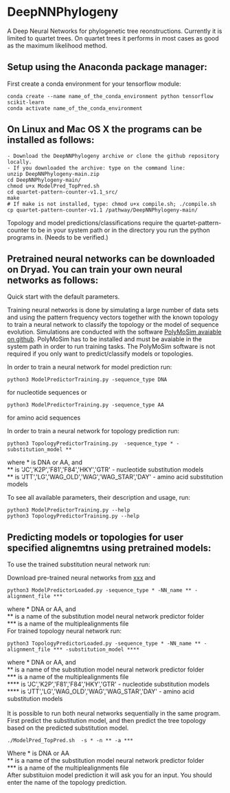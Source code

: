 # DeepNNPhylogeny
A Deep Neural Networks for phylogenetic tree reonstructions. Currently it is limited to quartet trees. On quartet trees it performs in most cases as good as the maximum likelihood method.

## Setup using the Anaconda package manager:
First create a conda environment for your tensorflow module: 
```
conda create --name name_of_the_conda_environment python tensorflow scikit-learn
conda activate name_of_the_conda_environment
```

## On Linux and Mac OS X the programs can be installed as follows:
```
- Download the DeepNNPhylogeny archive or clone the github repository locally.
- If you downloaded the archive: type on the command line: 
unzip DeepNNPhylogeny-main.zip
cd DeepNNPhylogeny-main/
chmod u+x ModelPred_TopPred.sh
cd quartet-pattern-counter-v1.1_src/
make
# If make is not installed, type: chmod u+x compile.sh; ./compile.sh
cp quartet-pattern-counter-v1.1 /pathway/DeepNNPhylogeny-main/
```

Topology and model predictions/classifications require the quartet-pattern-counter to be in your system path or in the directory you run the python programs in.
(Needs to be verified.)

## Pretrained neural networks can be downloaded on Dryad. You can train your own neural networks as follows: 
Quick start with the default parameters.

Training neural networks is done by simulating a large number of data sets and using the pattern frequency vectors together with the known topology
to train a neural network to classify the topology or the model of sequence evolution. Simulations are conducted with the software [PolyMoSim avaiable on github](https://github.com/cmayer/PolyMoSim). PolyMoSim has to be installed and must be avaiable in the system path in order to run training tasks. The PolyMoSim software is not required if you only want to predict/classify models or topologies.

In order to train a neural network for model prediction run:
```
python3 ModelPredictorTraining.py -sequence_type DNA
```
for nucleotide sequences
or 
```
python3 ModelPredictorTraining.py -sequence_type AA
```
for amino acid sequences 

In order to train a neural network for topology prediction run:
```
python3 TopologyPredictorTraining.py  -sequence_type * -substitution_model **
```
where * is DNA or AA, and <br />
** is 'JC','K2P','F81','F84','HKY','GTR' - nucleotide substitution models <br />
** is 'JTT','LG','WAG_OLD','WAG','WAG_STAR','DAY' - amino acid substitution models

To see all available parameters, their description and usage, run: 
```
python3 ModelPredictorTraining.py --help
python3 TopologyPredictorTraining.py --help
```
## Predicting models or topologies for user specified alignemtns using pretrained models: 

To use the trained substitution neural network run: 

Download pre-trained neural networks from [xxx](https://www.dryad.com) and

```
python3 ModelPredictorLoaded.py -sequence_type * -NN_name ** -alignment_file ***
```
where * DNA or AA, and <br />
** is a name of the substitution model neural network predictor folder  <br />
*** is a name of the multiplealignments file <br />
For trained topology neural network run: 
```
python3 TopologyPredictorLoaded.py -sequence_type * -NN_name ** -alignment_file *** -substitution_model ****
```
where * DNA or AA, and <br />
** is a name of the substitution model neural network predictor folder  <br />
*** is a name of the multiplealignments file <br />
**** is 'JC','K2P','F81','F84','HKY','GTR' - nucleotide substitution models <br />
**** is 'JTT','LG','WAG_OLD','WAG','WAG_STAR','DAY' - amino acid substitution models <br />
<br />
It is possible to run both neural networks sequentially in the same program. <br />
First predict the substitution model, and then 
predict the tree topology based on the predicted substitution model. 
```
./ModelPred_TopPred.sh  -s * -n ** -a *** 
```
Where * is DNA or AA <br />
** is a name of the substitution model neural network predictor folder  <br />
*** is a name of the multiplealignments file <br />
After substituion model prediction it will ask you for an input. You should enter the name of the topology prediction. 
